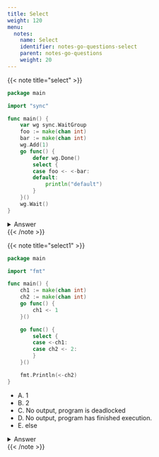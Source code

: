 ```yaml
---
title: Select
weight: 120
menu:
  notes:
    name: Select
    identifier: notes-go-questions-select
    parent: notes-go-questions
    weight: 20
---
```


{{< note title="select" >}}

```go
package main

import "sync"

func main() {
	var wg sync.WaitGroup
	foo := make(chan int)
	bar := make(chan int)
	wg.Add(1)
	go func() {
		defer wg.Done()
		select {
		case foo <- <-bar:
		default:
			println("default")
		}
	}()
	wg.Wait()
}
```

<details>
<summary>Answer</summary>
<pre><a href="https://go.dev/play/p/kF4pOjYXbXf" target="_blank">Try it</a>
<code class="language-shell">fatal error: all goroutines are asleep - deadlock!
</code></pre></details>
{{< /note >}}



{{< note title="select1" >}}

```go
package main

import "fmt"

func main() {
	ch1 := make(chan int)
	ch2 := make(chan int)
	go func() {
		ch1 <- 1
	}()

	go func() {
		select {
		case <-ch1:
		case ch2 <- 2:
		}
	}()

	fmt.Println(<-ch2)
}
```

- A. 1
- B. 2
- C. No output, program is deadlocked
- D. No output, program has finished execution.
- E. else

<details>
<summary>Answer</summary>
<pre><a href="https://go.dev/play/p/lPURBGXle_N" target="_blank">Try it</a>
<code>B
</code></pre></details>
{{< /note >}}
